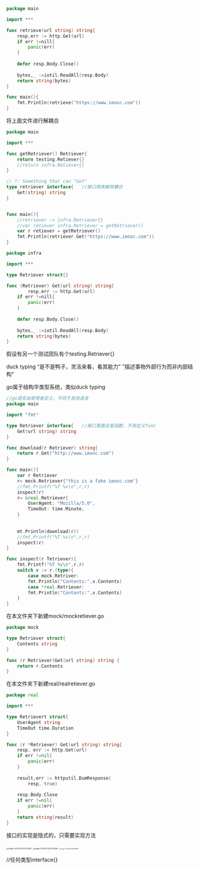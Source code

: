 ```go
package main

import ***

func retrieve(url string) string{
    resp,err := http.Get(url)
    if err !=nill{
        panic(err)
    }
    
    defer resp.Body.Close()
    
    bytes,_ :=iotil.ReadAll(resp.Body)
    return string(bytes)
}

func main(){
    fmt.Println(retrieve("https://www.imooc.com"))
}
```

将上面文件进行解耦合

```go
package main

import ***

func getRetriever() Retriever{
    return testing.Retiever{}
    //return infra.Retiever{}
}

// ?: Something that can "Get"
type retriever interface{	//接口用来解除耦合
    Get(string) string
}


func main(){
    //retriever := infra.Retriever{}
    //var retiever infra.Retriever = getRetriever()
    var r retiever = getRetriever()
    fmt.Println(retriever.Get("https://www.imooc.com"))
}
```

```go
package infra

import ***

type Retriever struct{}

func (Retriever) Get(url string) string{
        resp,err := http.Get(url)
    if err !=nill{
        panic(err)
    }
    
    defer resp.Body.Close()
    
    bytes,_ :=iotil.ReadAll(resp.Body)
    return string(bytes)
}
```

假设有另一个测试团队有个testing.Retriever{}



duck typing	“是不是鸭子，灵活来看，看其能力”  "描述事物外部行为而非内部结构"

go属于结构华类型系统，类似duck typing

```go
//go语言由使用者定义，不同于其他语言
package main

import "fmt"

type Retriever interface{	//接口里面全是函数，不用定义func
    Get(url string) string
}

func download(r Retriever) string{
    return r.Get("http://www.imooc.com")
}

func main(){
    var r Retriever
    r= mock.Retriever{"this is a fake imooc.com"}
    //fmt.Printf("%T %v\n",r,r)
    inspect(r)
    r= &real.Retriever{
        UserAgent: "Mozilla/5.0",
        TimeOut: time.Minute,
    }
    
    
    mt.Println(download(r))
    //fmt.Printf("%T %v\n",r,r)
    inspect(r)
}

func inspect(r Tetriever){
    fmt.Printf("%T %v\n",r,r)
    switch v := r.(type){
        case mock.Retriver:
        fmt.Println("Contents:",v.Contents)
        case *real.Retriever:
        fmt.Println("Contents:",v.Contents)
    }
}
```

在本文件夹下新建mock/mockretiever.go

```go
package mock

type Retriever struct{
    Contents string
}

func (r Retriever)Get(url string) string {
    return r.Contents
}
```

在本文件夹下新建real/realretiever.go

```go
package real

import ***

type Retrievert struct{
    UserAgent string
    TimeOut time.Duration
}

func (r *Retriever) Get(url string) string{
    resp, err := http.Get(url)
    if err !=nil{
        panic(err)
    }
    
    result,err := httputil.DumResponse(
    	resp, true)
    
    resp.Body.Close
    if err !=nil{
        panic(err)
    }
    return string(result)
}
```

接口的实现是隐式的，只需要实现方法

<img src="../../../Library/Application Support/typora-user-images/image-20220311222702299.png" alt="image-20220311222702299" style="zoom:33%;" />

<img src="../../../Library/Application Support/typora-user-images/image-20220311222743848.png" alt="image-20220311222743848" style="zoom:33%;" />

<img src="../../../Library/Application Support/typora-user-images/image-20220311222926980.png" alt="image-20220311222926980" style="zoom:25%;" />

//任何类型interface{}